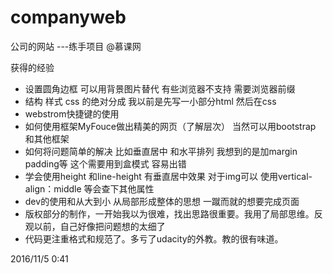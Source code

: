 # companyweb
公司的网站 ---练手项目  @慕课网 

获得的经验
- 设置圆角边框  可以用背景图片替代   有些浏览器不支持  需要浏览器前缀
- 结构  样式  css 的绝对分成   我以前是先写一小部分html 然后在css
- webstrom快捷键的使用
- 如何使用框架MyFouce做出精美的网页（了解层次）  当然可以用bootstrap 和其他框架
- 如何将问题简单的解决  比如垂直居中 和水平排列  我想到的是加margin  padding等  这个需要用到盒模式 容易出错
- 学会使用height 和line-height 有垂直居中效果   对于img可以 使用vertical-align：middle  等会查下其他属性
- dev的使用和从大到小 从局部形成整体的思想  一蹴而就的想要完成页面
- 版权部分的制作，一开始我以为很难，找出思路很重要。我用了局部思维。反观以前，自己好像把问题想的太细了
- 代码更注重格式和规范了。多亏了udacity的外教。教的很有味道。

2016/11/5 0:41

